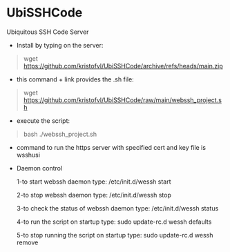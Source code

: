 # UbiSSHCode
Ubiquitous SSH Code Server


* Install by typing on the server:
> wget https://github.com/kristofvl/UbiSSHCode/archive/refs/heads/main.zip

* this command + link provides the .sh file:
> wget https://github.com/kristofvl/UbiSSHCode/raw/main/webssh_project.sh

* execute the script: 
> bash ./webssh_project.sh 

* command to run the https server with specified cert and key file is wsshusi
   
* Daemon control

  1-to start webssh daemon type: /etc/init.d/wessh start
  
  2-to stop webssh daemon type: /etc/init.d/wessh stop
  
  3-to check the status of webssh daemon type: /etc/init.d/wessh status
  
  4-to run the script on startup type: sudo update-rc.d wessh defaults
  
  5-to stop running the script on startup type: sudo update-rc.d wessh remove
